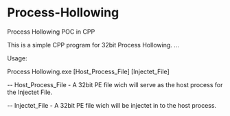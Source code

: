 # Process-Hollowing
Process Hollowing POC in CPP

This is a simple CPP program for 32bit Process Hollowing.
...

Usage:

Process Hollowing.exe [Host_Process_File] [Injectet_File]

-- Host_Process_File - A 32bit PE file wich will serve as the host process for the Injectet File.

-- Injectet_File - A 32bit PE file wich will be injectet in to the host process.
